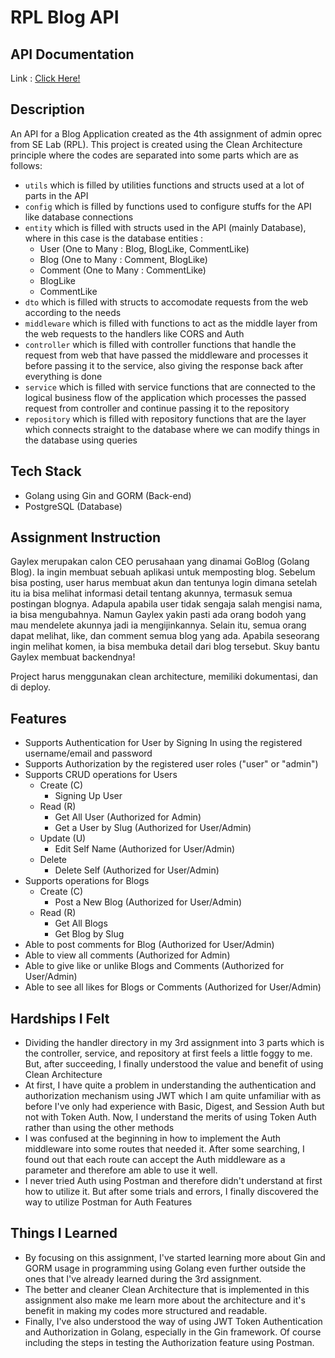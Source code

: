 # RPL Blog API

## API Documentation
Link : [Click Here!](https://documenter.getpostman.com/view/25087235/2s93JtPiS7)

## Description
An API for a Blog Application created as the 4th assignment of admin oprec from SE Lab (RPL). This project is created using the Clean Architecture principle where the codes are separated into some parts which are as follows:
- `utils` which is filled by utilities functions and structs used at a lot of parts in the API
- `config` which is filled by functions used to configure stuffs for the API like database connections
- `entity` which is filled with structs used in the API (mainly Database), where in this case is the database entities :
    - User (One to Many : Blog, BlogLike, CommentLike)
    - Blog (One to Many : Comment, BlogLike)
    - Comment (One to Many : CommentLike)
    - BlogLike
    - CommentLike
- `dto` which is filled with structs to accomodate requests from the web according to the needs
- `middleware` which is filled with functions to act as the middle layer from the web requests to the handlers like CORS and Auth
- `controller` which is filled with controller functions that handle the request from web that have passed the middleware and processes it before passing it to the service, also giving the response back after everything is done
-  `service` which is filled with service functions that are connected to the logical business flow of the application which processes the passed request from controller and continue passing it to the repository
- `repository` which is filled with repository functions that are the layer which connects straight to the database where we can modify things in the database using queries

## Tech Stack
- Golang using Gin and GORM (Back-end)
- PostgreSQL (Database)

## Assignment Instruction
Gaylex merupakan calon CEO perusahaan yang dinamai GoBlog (Golang Blog). Ia ingin membuat sebuah aplikasi untuk memposting blog. Sebelum bisa posting, user harus membuat akun dan tentunya login dimana setelah itu ia bisa melihat informasi detail tentang akunnya, termasuk semua postingan blognya. Adapula apabila user tidak sengaja salah mengisi nama, ia bisa mengubahnya. Namun Gaylex yakin pasti ada orang bodoh yang mau mendelete akunnya jadi ia mengijinkannya. Selain itu, semua orang dapat melihat, like, dan comment semua blog yang ada. Apabila seseorang ingin melihat komen, ia bisa membuka detail dari blog tersebut. Skuy bantu Gaylex membuat backendnya!

Project harus menggunakan clean architecture, memiliki dokumentasi, dan di deploy.

## Features
- Supports Authentication for User by Signing In using the registered username/email and password
- Supports Authorization by the registered user roles ("user" or "admin")
- Supports CRUD operations for Users
    - Create (C)
        - Signing Up User
    - Read (R)
        - Get All User (Authorized for Admin)
        - Get a User by Slug (Authorized for User/Admin)
    - Update (U)
        - Edit Self Name (Authorized for User/Admin)
    - Delete
        - Delete Self (Authorized for User/Admin)
- Supports operations for Blogs
    - Create (C)
        - Post a New Blog (Authorized for User/Admin)
    - Read (R)
        - Get All Blogs
        - Get Blog by Slug
- Able to post comments for Blog (Authorized for User/Admin)
- Able to view all comments (Authorized for Admin)
- Able to give like or unlike Blogs and Comments (Authorized for User/Admin)
- Able to see all likes for Blogs or Comments (Authorized for User/Admin)

## Hardships I Felt
- Dividing the handler directory in my 3rd assignment into 3 parts which is the controller, service, and repository at first feels a little foggy to me. But, after succeeding, I finally understood the value and benefit of using Clean Architecture
- At first, I have quite a problem in understanding the authentication and authorization mechanism using JWT which I am quite unfamiliar with as before I've only had experience with Basic, Digest, and Session Auth but not with Token Auth. Now, I understand the merits of using Token Auth rather than using the other methods
- I was confused at the beginning in how to implement the Auth middleware into some routes that needed it. After some searching, I found out that each route can accept the Auth middleware as a parameter and therefore am able to use it well.
- I never tried Auth using Postman and therefore didn't understand at first how to utilize it. But after some trials and errors, I finally discovered the way to utilize Postman for Auth Features

## Things I Learned
- By focusing on this assignment, I've started learning more about Gin and GORM usage in programming using Golang even further outside the ones that I've already learned during the 3rd assignment.
- The better and cleaner Clean Architecture that is implemented in this assignment also make me learn more about the architecture and it's benefit in making my codes more structured and readable.
- Finally, I've also understood the way of using JWT Token Authentication and Authorization in Golang, especially in the Gin framework. Of course including the steps in testing the Authorization feature using Postman.
